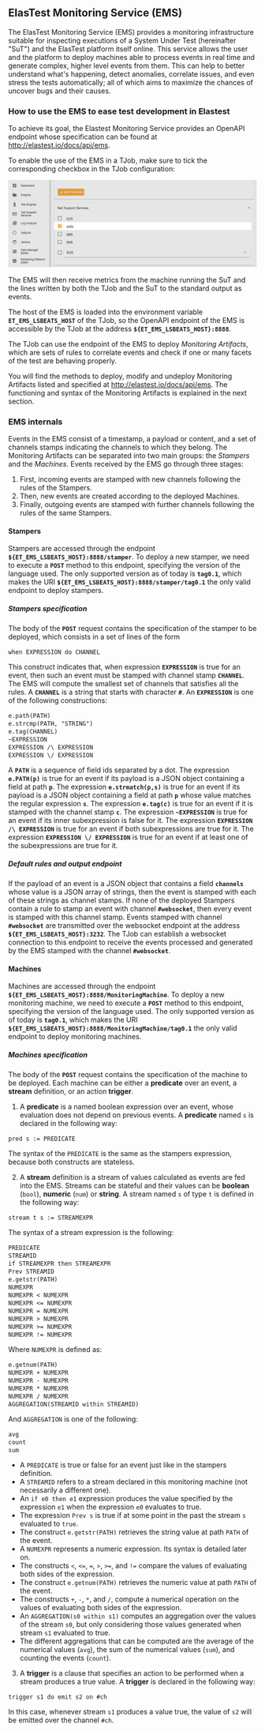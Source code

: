 <div class="range range-xs-left">
<div class="cell-xs-10 cell-lg-6 text-md-left inset-md-right-80 cell-lg-push-1 offset-top-50 offset-lg-top-0">
<h2 id="content" class="h1">ElasTest Monitoring Service (EMS)</h2>
<div class="offset-top-30 offset-md-top-30">
</div>
</div>
</div>

The ElasTest Monitoring Service (EMS) provides a monitoring infrastructure suitable for inspecting executions of a System Under Test (hereinafter "SuT") and the ElasTest platform itself online.
This service allows the user and the platform to deploy machines able to process events in real time and generate complex, higher level events from them. 
This can help to better understand what's happening, detect anomalies, correlate issues, and even stress the tests automatically; all of which aims to maximize the chances of uncover bugs and their causes. 

<h3 class="holder-subtitle link-top">How to use the EMS to ease test development in Elastest</h3>

To achieve its goal, the Elastest Monitoring Service provides an OpenAPI endpoint whose specification can be found at http://elastest.io/docs/api/ems.

To enable the use of the EMS in a TJob, make sure to tick the corresponding checkbox in the TJob configuration:
<div class="docs-gallery inline-block">
    <a data-fancybox="gallery-1" href="/docs/test-services/images/ems/emscheckboxlayered.png"><img class="img-responsive img-wellcome" src="/docs/test-services/images/ems/emscheckboxlayered.png"/></a>
</div>

The EMS will then receive metrics from the machine running the SuT and the lines written by both the TJob and the SuT to the standard output as events.

The host of the EMS is loaded into the environment variable **`ET_EMS_LSBEATS_HOST`** of the TJob, so the OpenAPI endpoint of the EMS is accessible by the TJob at the address **`${ET_EMS_LSBEATS_HOST}:8888`**.

The TJob can use the endpoint of the EMS to deploy _Monitoring Artifacts_, which are sets of rules to correlate events and check if one or many facets of the test are behaving properly.

You will find the methods to deploy, modify and undeploy Monitoring Artifacts listed and specified at http://elastest.io/docs/api/ems.
The functioning and syntax of the Monitoring Artifacts is explained in the next section.

<h3 class="holder-subtitle link-top">EMS internals</h3>

Events in the EMS consist of a timestamp, a payload or content, and a set of channels stamps indicating the channels to which they belong.
The Monitoring Artifacts can be separated into two main groups: the _Stampers_ and the _Machines_.
Events received by the EMS go through three stages:
1. First, incoming events are stamped with new channels following the rules of the Stampers.
2. Then, new events are created according to the deployed Machines.
3. Finally, outgoing events are stamped with further channels following the rules of the same Stampers.

<h4 class="small-subtitle">Stampers</h4>

Stampers are accessed through the endpoint **`${ET_EMS_LSBEATS_HOST}:8888/stamper`**.
To deploy a new stamper, we need to execute a **`POST`** method to this endpoint, specifying the version of the language used. The only supported version as of today is **`tag0.1`**, which makes the URI **`${ET_EMS_LSBEATS_HOST}:8888/stamper/tag0.1`** the only valid endpoint to deploy stampers.

<h5 class="small-subtitle">Stampers specification</h5>

The body of the **`POST`** request contains the specification of the stamper to be deployed, which consists in a set of lines of the form
```
when EXPRESSION do CHANNEL
```
This construct indicates that, when expression **`EXPRESSION`** is true for an event, then such an event must be stamped with channel stamp **`CHANNEL`**.
The EMS will compute the smallest set of channels that satisfies all the rules.
A **`CHANNEL`** is a string that starts with character **`#`**.
An **`EXPRESSION`** is one of the following constructions:
```
e.path(PATH)
e.strcmp(PATH, "STRING")
e.tag(CHANNEL)
~EXPRESSION
EXPRESSION /\ EXPRESSION
EXPRESSION \/ EXPRESSION
```
A **`PATH`** is a sequence of field ids separated by a dot.
The expression **`e.PATH(p)`** is true for an event if its payload is a JSON object containing a field at path **`p`**.
The expression **`e.strmatch(p,s)`** is true for an event if its payload is a JSON object containing a field at path **`p`** whose value matches the regular expression **`s`**.
The expression **`e.tag(c)`** is true for an event if it is stamped with the channel stamp **`c`**.
The expression **`~EXPRESSION`** is true for an event if its inner subexpression is false for it.
The expression **`EXPRESSION /\ EXPRESSION`** is true for an event if both subexpressions are true for it.
The expression **`EXPRESSION \/ EXPRESSION`** is true for an event if at least one of the subexpressions are true for it.

<h5 class="small-subtitle">Default rules and output endpoint</h5>

If the payload of an event is a JSON object that contains a field **`channels`** whose value is a JSON array of strings, then the event is stamped with each of these strings as channel stamps.
If none of the deployed Stampers contain a rule to stamp an event with channel **`#websocket`**, then every event is stamped with this channel stamp.
Events stamped with channel **`#websocket`** are transmitted over the websocket endpoint at the address **`${ET_EMS_LSBEATS_HOST}:3232`**.
The TJob can establish a websocket connection to this endpoint to receive the events processed and generated by the EMS stamped with the channel **`#websocket`**.

<h4 class="small-subtitle">Machines</h4>

Machines are accessed through the endpoint **`${ET_EMS_LSBEATS_HOST}:8888/MonitoringMachine`**.
To deploy a new monitoring machine, we need to execute a **`POST`** method to this endpoint, specifying the version of the language used. The only supported version as of today is **`tag0.1`**, which makes the URI **`${ET_EMS_LSBEATS_HOST}:8888/MonitoringMachine/tag0.1`** the only valid endpoint to deploy monitoring machines.

<h5 class="small-subtitle">Machines specification</h5>

The body of the **`POST`** request contains the specification of the machine to be deployed.
Each machine can be either a **predicate** over an event, a **stream** definition, or an action **trigger**.

1. A **predicate** is a named boolean expression over an event, whose evaluation does not depend on previous events.
   A **predicate** named `s` is declared in the following way:

```
pred s := PREDICATE
```

   The syntax of the `PREDICATE` is the same as the stampers expression, because both constructs are stateless.

2. A **stream** definition is a stream of values calculated as events are fed into the EMS. 
   Streams can be stateful and their values can be **boolean** (`bool`), **numeric** (`num`) or **string**.
   A stream named `s` of type `t` is defined in the following way:

```
stream t s := STREAMEXPR
```

   The syntax of a stream expression is the following:

```
PREDICATE
STREAMID
if STREAMEXPR then STREAMEXPR
Prev STREAMID
e.getstr(PATH)
NUMEXPR
NUMEXPR < NUMEXPR
NUMEXPR <= NUMEXPR
NUMEXPR = NUMEXPR
NUMEXPR > NUMEXPR
NUMEXPR >= NUMEXPR
NUMEXPR != NUMEXPR
```

   Where `NUMEXPR` is defined as:

```
e.getnum(PATH)
NUMEXPR + NUMEXPR
NUMEXPR - NUMEXPR
NUMEXPR * NUMEXPR
NUMEXPR / NUMEXPR
AGGREGATION(STREAMID within STREAMID)
```

   And `AGGREGATION` is one of the following:

```
avg
count
sum
```
<p></p>

   + A `PREDICATE` is true or false for an event just like in the stampers definition.
   + A `STREAMID` refers to a stream declared in this monitoring machine (not necessarily a different one).
   + An `if e0 then e1` expression produces the value specified by the expression `e1` when the expression `e0` evaluates to true.
   + The expression `Prev s` is true if at some point in the past the stream `s` evaluated to `true`.
   + The construct `e.getstr(PATH)` retrieves the string value at path `PATH` of the event.
   + A `NUMEXPR` represents a numeric expression. Its syntax is detailed later on.
   + The constructs `<`, `<=`, `=`, `>`, `>=`, and `!=` compare the values of evaluating both sides of the expression.
   + The construct `e.getnum(PATH)` retrieves the numeric value at path `PATH` of the event.
   + The constructs `+`, `-`, `*`, and `/`, compute a numerical operation on the values of evaluating both sides of the expression.
   + An `AGGREGATION(s0 within s1)` computes an aggregation over the values of the stream `s0`, but only considering those values generated when stream `s1` evaluated to true.
   + The different aggregations that can be computed are the average of the numerical values (`avg`), the sum of the numerical values (`sum`), and counting the events (`count`).

3. A **trigger** is a clause that specifies an action to be performed when a stream produces a true value.
   A **trigger** is declared in the following way:

```
trigger s1 do emit s2 on #ch
```

   In this case, whenever stream `s1` produces a value true, the value of `s2` will be emitted over the channel `#ch`.